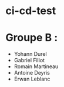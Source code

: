 # ci-cd-test

# Groupe B :

* Yohann Durel
* Gabriel Filiot
* Romain Martineau
* Antoine Deyris
* Erwan Leblanc
